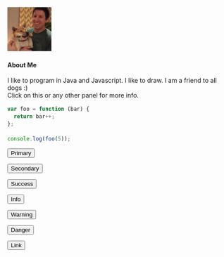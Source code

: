 <!--<img src='./app/assets/profile.jpg' width='200px' class='img-circle center-block'/>-->
<div class="media">
  <span class="media-left">
    <img class="media-left media-object img-circle center-block" src='./app/assets/profile.jpg' width='100px' alt="Generic placeholder image">
  </span>
  <div class="media-body">
    <h4 class="media-heading">About Me</h4>
I like to program in Java and Javascript. I like to draw. I am a friend to all dogs :)
<br />Click on this or any other panel for more info.

``` js
var foo = function (bar) {
  return bar++;
};

console.log(foo(5));
```  

<!-- Provides extra visual weight and identifies the primary action in a set of buttons -->
<button type="button" class="btn btn-primary">Primary</button>

<!-- Secondary, outline button -->
<button type="button" class="btn btn-secondary">Secondary</button>

<!-- Indicates a successful or positive action -->
<button type="button" class="btn btn-success">Success</button>

<!-- Contextual button for informational alert messages -->
<button type="button" class="btn btn-info">Info</button>

<!-- Indicates caution should be taken with this action -->
<button type="button" class="btn btn-warning">Warning</button>

<!-- Indicates a dangerous or potentially negative action -->
<button type="button" class="btn btn-danger">Danger</button>

<!-- Deemphasize a button by making it look like a link while maintaining button behavior -->
<button type="button" class="btn btn-link">Link</button>

</div>
</div>
